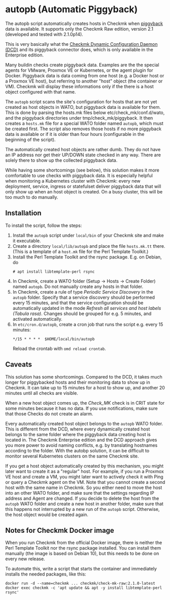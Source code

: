 # autopb (Automatic Piggyback)

The autopb script automatically creates hosts in Checkmk when
[piggyback](https://docs.checkmk.com/latest/en/piggyback.html) data
is available. It supports only the Checkmk Raw edition, version 2.1
(developed and tested with 2.1.0p14).

This is very basically what the
[Checkmk Dynamic Configuration Daemon (DCD)](https://docs.checkmk.com/latest/en/dcd.html)
and its piggyback connector does, which is only available in the Enterprise edition.

Many buildin checks create piggyback data. Examples are the the special agents
for VMware, Proxmox VE or Kubernetes, or the agent plugin for Docker.
Piggyback data is data coming from one host (e.g. a Docker host or a Proxmox VE
host), but referring to another "host" object (the container or VM). Checkmk will
display these informations only if the there is a host object configured with
that name.

The `autopb` script scans the site's configuration for hosts that are not yet
created as host objects in WATO, but piggyback data is available for them. This
is done by parsing the hosts.mk files below etc/check_mk/conf.d/wato, and the
piggyback directories under tmp/check_mk/piggyback. It then creates a `hosts.mk`
file for a special WATO folder named `autopb`, which must be created first. The
script also removes those hosts if no more piggyback data is available or if
it is older than four hours (configurable in the beginning of the script).

The automatically created host objects are rather dumb. They do not have an
IP address nor get their UP/DOWN state checked in any way. There are solely
there to show up the collected piggyback data.

While having some shortcomings (see below), this solution makes it more
comfortable to use checks with piggyback data. It is especially helpful when
monitoring a Kubernetes cluster with Checkmk: every new deployment, service,
ingress or statefulset deliver piggyback data that will only show up when an
host object is created. On a busy cluster, this will be too much to do
manually.

## Installation

To install the script, follow the steps:

1. Install the `autopb` script under `local/bin` of your Checkmk site and make
   it executable.
2. Create a directory `local/lib/autopb` and place the file `hosts.mk.tt` there.
   (This is a template of a `host.mk` file for the Perl Template Toolkit.)
3. Install the Perl Template Toolkit and the rsync package. E.g. on Debian, do
   ```
   # apt install libtemplate-perl rsync
   ```
4. In Checkmk, create a WATO folder (Setup -> Hosts -> Create Folder) named
   `autopb`. Do not manually create any hosts in that folder.
5. In Checkmk, create a rule of type _Periodic Service Discovery_ in the
   `autopb` folder. Specify that a service discovery should be performed
   every 15 minutes, and that the service configuration should be automatically
   updated in the mode _Refresh all services and host labels (Tabula rasa)_.
   Changes should be grouped for e.g. 5 minutes, and activated automatically.
6. In `etc/cron.d/autopb`, create a cron job that runs the script e.g. every 15
   minutes:
   ```
   */15 * * * *  $HOME/local/bin/autopb
   ```
   Reload the crontab with `omd reload crontab`.

## Caveats

This solution has some shortcomings. Compared to the DCD, it takes much longer
for piggybacked hosts and their monitoring data to show up in Checkmk. It can
take up to 15 minutes for a host to show up, and another 20 minutes until all
checks are visible.

When a new host object comes up, the _Check_MK_ check is in CRIT state for some
minutes because it has no data. If you use notifications, make sure that those
Checks do not create an alarm.

Every automatically created host object belongs to the `autopb` WATO folder.
This is different from the DCD, where every dynamically created host belongs
to the same folder where the piggyback data creating host is located in. The
Checkmk Enterprise edition and the DCD approach gives you more power to avoid
naming conflicts, e.g. by translating hostnames according to the folder. With
the autobp solution, it can be difficult to monitor several Kubernetes clusters
on the same Checkmk site.

If you get a host object automatically created by this mechanism, you might
later want to create it as a "regular" host. For example, if you run a
Proxmox VE host and create a VM, you might later want to actively check it with
Ping or query a Checkmk agent on the VM. Note that you cannot create a second
host with the same name in Checkmk. So you either need to move the host into an
other WATO folder, and make sure that the settings regarding IP address and
Agent are changed. If you decide to delete the host from the `autopb` WATO folder
and create a new host in another folder, make sure that this happens not interrupted
by a new run of the `autopb` script. Otherwise, the host object would be created
again.

## Notes for Checkmk Docker image

When you run Checkmk from the official Docker image, there is neither the
Perl Template Toolkit nor the rsync package installed. You can install them
manually (the image is based on Debian 10), but this needs to be done on
every new release.

To automate this, write a script that starts the container and immediately
installs the needed packages, like this:
```
docker run -d --name=checkmk ... checkmk/check-mk-raw:2.1.0-latest
docker exec checkmk -c 'apt update && apt -y install libtemplate-perl rsync'
```

